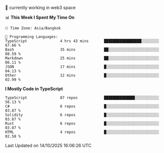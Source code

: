 🔭 currently working in web3 space

<!--START_SECTION:waka-->
📊 **This Week I Spent My Time On** 

```text
🕑︎ Time Zone: Asia/Bangkok

💬 Programming Languages: 
TypeScript               4 hrs 43 mins       █████████████████░░░░░░░░   67.66 % 
Bash                     35 mins             ██░░░░░░░░░░░░░░░░░░░░░░░   08.59 % 
Markdown                 25 mins             ██░░░░░░░░░░░░░░░░░░░░░░░   06.11 % 
JSON                     17 mins             █░░░░░░░░░░░░░░░░░░░░░░░░   04.13 % 
Other                    12 mins             █░░░░░░░░░░░░░░░░░░░░░░░░   02.99 % 
```

**I Mostly Code in TypeScript** 

```text
TypeScript               87 repos            ██████████████░░░░░░░░░░░   56.13 % 
C#                       6 repos             █░░░░░░░░░░░░░░░░░░░░░░░░   03.87 % 
Solidity                 6 repos             █░░░░░░░░░░░░░░░░░░░░░░░░   03.87 % 
Rust                     6 repos             █░░░░░░░░░░░░░░░░░░░░░░░░   03.87 % 
HTML                     4 repos             █░░░░░░░░░░░░░░░░░░░░░░░░   02.58 % 
```




 Last Updated on 14/10/2025 16:06:26 UTC
<!--END_SECTION:waka-->
